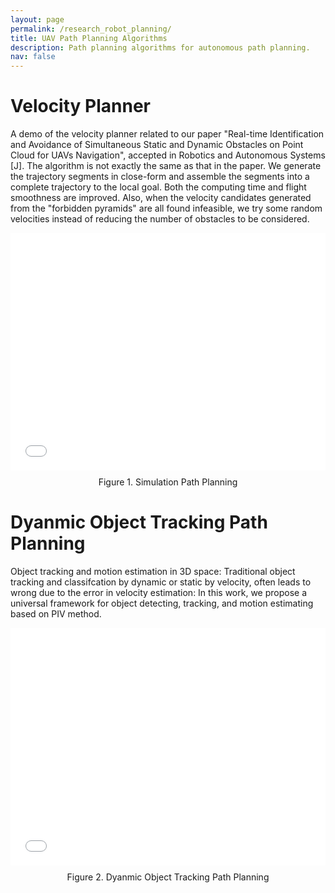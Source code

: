 ```yaml
---
layout: page
permalink: /research_robot_planning/
title: UAV Path Planning Algorithms
description: Path planning algorithms for autonomous path planning.
nav: false
---
```


# Velocity Planner
A demo of the velocity planner related to our paper "Real-time Identification and Avoidance of Simultaneous Static and Dynamic Obstacles on Point Cloud for UAVs Navigation", accepted in Robotics and Autonomous Systems [J]. The algorithm is not exactly the same as that in the paper. We generate the trajectory segments in close-form and assemble the segments into a complete trajectory to the local goal. Both the computing time and flight smoothness are improved. Also, when the velocity candidates generated from the "forbidden pyramids" are all found infeasible, we try some random velocities instead of reducing the number of obstacles to be considered.

<div style="display: flex; justify-content: center; align-items: center; background: transparent;">
  <div style="position: relative; width: 640px; height: 380px; overflow: hidden;">
    <iframe style="position: absolute; top: 0; left: 0; width: 100%; height: 100%;" src="../assets/video/plan_demo_fake.gif" frameborder="0" allow="accelerometer; autoplay; encrypted-media; gyroscope; picture-in-picture" allowfullscreen></iframe>
  </div>
</div>
<div style="text-align: center; margin-top: 10px;">
  Figure 1. Simulation Path Planning
</div>
<p></p>


# Dyanmic Object Tracking Path Planning

Object tracking and motion estimation in 3D space:
Traditional object tracking and classifcation by dynamic or static by velocity, often leads to wrong due to the error in velocity estimation:
In this work, we propose a universal framework for object detecting, tracking, and motion estimating based on PIV method.

<div style="display: flex; justify-content: center; align-items: center; background: transparent;">
  <div style="position: relative; width: 640px; height: 380px; overflow: hidden;">
    <iframe style="position: absolute; top: 0; left: 0; width: 100%; height: 100%;" src="../assets/video/tracking_3d_noyolo.gif" frameborder="0" allow="accelerometer; autoplay; encrypted-media; gyroscope; picture-in-picture" allowfullscreen></iframe>
  </div>
</div>
<div style="text-align: center; margin-top: 10px;">
  Figure 2. Dyanmic Object Tracking Path Planning
</div>
<p></p>

